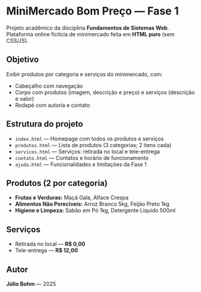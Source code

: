 # MiniMercado Bom Preço — Fase 1

Projeto acadêmico da disciplina **Fundamentos de Sistemas Web**. Plataforma online fictícia de minimercado feita em **HTML puro** (sem CSS/JS).

## Objetivo
Exibir produtos por categoria e serviços do minimercado, com:
- Cabeçalho com navegação
- Corpo com produtos (imagem, descrição e preço) e serviços (descrição e valor)
- Rodapé com autoria e contato

## Estrutura do projeto
- `index.html` — Homepage com todos os produtos e serviços
- `produtos.html` — Lista de produtos (3 categorias; 2 itens cada)
- `servicos.html` — Serviços: retirada no local e tele-entrega
- `contato.html` — Contatos e horário de funcionamento
- `ajuda.html` — Funcionalidades e limitações da Fase 1

## Produtos (2 por categoria)
- **Frutas e Verduras:** Maçã Gala, Alface Crespa  
- **Alimentos Não Perecíveis:** Arroz Branco 5kg, Feijão Preto 1kg  
- **Higiene e Limpeza:** Sabão em Pó 1kg, Detergente Líquido 500ml  

## Serviços
- Retirada no local — **R$ 0,00**  
- Tele-entrega — **R$ 12,00**

## Autor
**Júlio Bohm** — 2025

